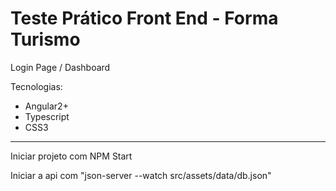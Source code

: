 # Teste Prático Front End - Forma Turismo   

Login Page / Dashboard

Tecnologias:
- Angular2+
- Typescript
- CSS3

--------------------------------------------------------------------------------------------------------------------

Iniciar projeto com NPM Start 

Iniciar a api com "json-server --watch src/assets/data/db.json"
